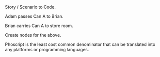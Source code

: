 Story / Scenario to Code.

Adam passes Can A to Brian.

Brian carries Can A to store room.

Create nodes for the above.

Phoscript is the least cost common denominator that can be translated into any platforms or programming languages.
